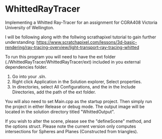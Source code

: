 # WhittedRayTracer

Implementing a Whitted Ray-Tracer for an assignment for CGRA408 Victoria University of Wellington.

I will be following along with the follwing scrathapixel tutorial to gain further understanding: https://www.scratchapixel.com/lessons/3d-basic-rendering/ray-tracing-overview/light-transport-ray-tracing-whitted

To run this program you will need to have the ext folder (./WhittedRayTracer/WhittedRayTracer/ext) included in you external dependencies folder.
1. Go into your .sln.
2. Right click Application in the Solution explorer, Select properties.
3. In directories, select All Configurations, and the in the Include Directories, add the path of the ext folder.

You will also need to set Main.cpp as the startup project.
Then simply run the project in either Release or debug mode. The output image will be located in the solution directory titled
"WhittedOutput".

If you wish to alter the scene, please see the "defineScene" method, and the options struct. Please note the current version only computes intersections for Spheres and Planes (Constructed from triangles).
